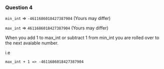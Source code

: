 ### Question 4

`min_int` => `-4611686018427387904` (Yours may differ)

`max_int` => `4611686018427387904` (Yours may differ)

When you add 1 to max_int or subtract 1 from min_int you are rolled over to the next avaiable number.

i.e 
```
max_int + 1 => -4611686018427387904
```
